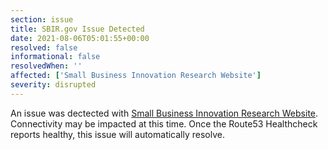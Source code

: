 ```yaml
---
section: issue
title: SBIR.gov Issue Detected
date: 2021-08-06T05:01:55+00:00
resolved: false
informational: false
resolvedWhen: ''
affected: ['Small Business Innovation Research Website']
severity: disrupted
---
```

An issue was dectected with [Small Business Innovation Research Website](https://www.sbir.gov).  Connectivity may be impacted at this time.  Once the Route53 Healthcheck reports healthy, this issue will automatically resolve.
